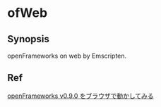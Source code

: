 # ofWeb


## Synopsis

openFrameworks on web by Emscripten.

## Ref

[openFrameworks v0.9.0 をブラウザで動かしてみる](http://d.sonicjam.co.jp/post/132994657176)
